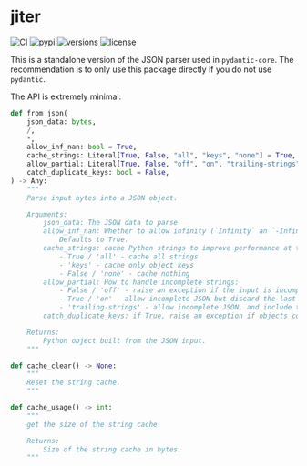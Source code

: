 # jiter

[![CI](https://github.com/pydantic/jiter/workflows/CI/badge.svg?event=push)](https://github.com/pydantic/jiter/actions?query=event%3Apush+branch%3Amain+workflow%3ACI)
[![pypi](https://img.shields.io/pypi/v/jiter.svg)](https://pypi.python.org/pypi/jiter)
[![versions](https://img.shields.io/pypi/pyversions/jiter.svg)](https://github.com/pydantic/jiter)
[![license](https://img.shields.io/github/license/pydantic/jiter.svg)](https://github.com/pydantic/jiter/blob/main/LICENSE)

This is a standalone version of the JSON parser used in `pydantic-core`. The recommendation is to only use this package directly if you do not use `pydantic`.

The API is extremely minimal:

```python
def from_json(
    json_data: bytes,
    /,
    *,
    allow_inf_nan: bool = True,
    cache_strings: Literal[True, False, "all", "keys", "none"] = True,
    allow_partial: Literal[True, False, "off", "on", "trailing-strings"] = False,
    catch_duplicate_keys: bool = False,
) -> Any:
    """
    Parse input bytes into a JSON object.

    Arguments:
        json_data: The JSON data to parse
        allow_inf_nan: Whether to allow infinity (`Infinity` an `-Infinity`) and `NaN` values to float fields.
            Defaults to True.
        cache_strings: cache Python strings to improve performance at the cost of some memory usage
            - True / 'all' - cache all strings
            - 'keys' - cache only object keys
            - False / 'none' - cache nothing
        allow_partial: How to handle incomplete strings:
            - False / 'off' - raise an exception if the input is incomplete
            - True / 'on' - allow incomplete JSON but discard the last string if it is incomplete
            - 'trailing-strings' - allow incomplete JSON, and include the last incomplete string in the output
        catch_duplicate_keys: if True, raise an exception if objects contain the same key multiple times

    Returns:
        Python object built from the JSON input.
    """

def cache_clear() -> None:
    """
    Reset the string cache.
    """

def cache_usage() -> int:
    """
    get the size of the string cache.

    Returns:
        Size of the string cache in bytes.
    """
```
